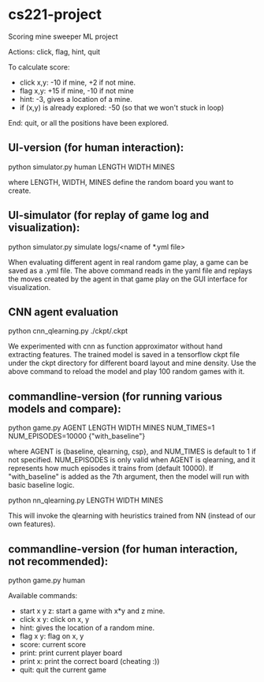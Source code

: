 # cs221-project
Scoring mine sweeper ML project

Actions: click, flag, hint, quit
<p>To calculate score:</p>
<ul>
<li>click x,y: -10 if mine, +2 if not mine.</li>
<li>flag x,y: +15 if mine, -10 if not mine</li>
<li>hint: -3, gives a location of a mine.</li>
<li>if (x,y) is already explored: -50 (so that we won't stuck in loop)</li>
</ul>
End: quit, or all the positions have been explored.

## UI-version (for human interaction):

python simulator.py human LENGTH WIDTH MINES

where LENGTH, WIDTH, MINES define the random board you want to create.

## UI-simulator (for replay of game log and visualization):

python simulator.py simulate logs/<name of *.yml file>

When evaluating different agent in real random game play, a game can be saved as a .yml file. The above command reads in the yaml file and replays the moves created by the agent in that game play on the GUI interface for visualization. 

## CNN agent evaluation

python cnn_qlearning.py ./ckpt/<filename>.ckpt

We experimented with cnn as function approximator without hand extracting features. 
The trained model is saved in a tensorflow ckpt file under the ckpt directory for different board layout and mine density. Use the above command to reload the model and play 100 random games with it. 


## commandline-version (for running various models and compare):

python game.py AGENT LENGTH WIDTH MINES NUM_TIMES=1 NUM_EPISODES=10000 {"with_baseline"}

where AGENT is {baseline, qlearning, csp}, and NUM_TIMES is default to 1 if not specified. NUM_EPISODES is only valid when AGENT is qlearning, and it represents how much episodes it trains from (default 10000). If "with_baseline" is added as the 7th argument, then the model will run with basic baseline logic.

python nn_qlearning.py LENGTH WIDTH MINES

This will invoke the qlearning with heuristics trained from NN (instead of our own features).


## commandline-version (for human interaction, not recommended):

python game.py human

<p>Available commands:</p>
<ul>
<li>start x y z: start a game with x*y and z mine.</li>
<li>click x y: click on x, y</li>
<li>hint: gives the location of a random mine.</li>
<li>flag x y: flag on x, y</li>
<li>score: current score</li>
<li>print: print current player board</li>
<li>print x: print the correct board (cheating :))</li>
<li>quit: quit the current game</li>
</ul>

